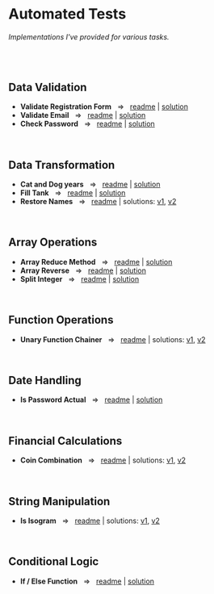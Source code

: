 # Automated Tests
###### Implementations I've provided for various tasks.

<br>

## Data Validation
- **Validate Registration Form**  ‎ ‎    =>‎‎   ‎ ‎  [readme](https://github.com/TykhonKozachenko/validate_form/blob/tests/README.md) | [solution](https://github.com/TykhonKozachenko/validate_form/commit/09cfb40a70239771c461c4a4dfd2b519c2783e18)
- **Validate Email**  ‎ ‎    =>‎‎   ‎ ‎  [readme](https://github.com/TykhonKozachenko/validate_email/blob/tests/README.md) | [solution](https://github.com/TykhonKozachenko/validate_email/commit/558897a78759fdf86e1b1ab6d62523c0e8541065)
- **Check Password**  ‎ ‎    =>‎‎   ‎ ‎  [readme](https://github.com/TykhonKozachenko/check_password/blob/tests/README.md) | [solution](https://github.com/TykhonKozachenko/check_password/commit/50c70612b2670fcacc0fc3eecdf4a5e2580a871f)

<br>

## Data Transformation
- **Cat and Dog years** ‎ ‎    =>‎‎   ‎ ‎  [readme](https://github.com/TykhonKozachenko/cat_and_dogs_years/blob/tests/README.md) | [solution](https://github.com/TykhonKozachenko/cat_and_dogs_years/commit/a889b4a3f90ed7281eb510d949c71b47b2665770)
- **Fill Tank** ‎ ‎    =>‎‎   ‎ ‎  [readme](https://github.com/TykhonKozachenko/fill_tank/blob/tests/readme.md) | [solution](https://github.com/TykhonKozachenko/fill_tank/commit/009cfed8e8ad2f298f83c497d1ff6aeda8e07a9f)
- **Restore Names** ‎ ‎    =>‎‎   ‎ ‎  [readme](https://github.com/TykhonKozachenko/restore_names/blob/tests/readme.md) | solutions: [v1](https://github.com/TykhonKozachenko/restore_names/commit/9c49c3227212a35040b4f42f4cc32cfcaa8ddf67), [v2](https://github.com/TykhonKozachenko/restore_names/commit/736e158e0a933bdcea195f68e6f2b6a4ace228c9)

<br>

## Array Operations
- **Array Reduce Method** ‎ ‎    =>‎‎   ‎ ‎  [readme](https://github.com/TykhonKozachenko/array_method_reduce/blob/tests/readme.md) | [solution](https://github.com/TykhonKozachenko/array_method_reduce/commit/4d9d6aa878517fd76e916fa5776fdbd1ed7cd001)
- **Array Reverse** ‎ ‎    =>‎‎   ‎ ‎  [readme](https://github.com/TykhonKozachenko/array_reverse/blob/tests/README.md) | [solution](https://github.com/TykhonKozachenko/array_reverse/commit/077d2a5d1403c10d138bd7593a6da0313fadf6f9)
- **Split Integer** ‎ ‎    =>‎‎   ‎ ‎  [readme](https://github.com/TykhonKozachenko/split_integer/blob/develop/README.md) | [solution](https://github.com/TykhonKozachenko/split_integer/commit/3f6e404844130aa03fa6b9df3078491b199bc927)

<br>

## Function Operations
- **Unary Function Chainer** ‎ ‎    =>‎‎   ‎ ‎  [readme](https://github.com/TykhonKozachenko/unary_function_chainer/blob/tests/readme.md) | solutions: [v1](https://github.com/TykhonKozachenko/unary_function_chainer/commit/8eb63668cd0c40275b2a032d4629562dae626c04), [v2](https://github.com/TykhonKozachenko/unary_function_chainer/commit/59ed34ffd1dfcb8cd5f5447c69896230eb88cf46)

<br>
  
## Date Handling
- **Is Password Actual**  ‎ ‎    =>‎‎   ‎ ‎  [readme](https://github.com/TykhonKozachenko/is_password_actual/blob/tests/README.md) | [solution](https://github.com/TykhonKozachenko/is_password_actual/commit/3c790d5fae44e7837844ee7a4aa2a7dfde283efe)

<br>

## Financial Calculations
- **Coin Combination** ‎ ‎    =>‎‎   ‎ ‎  [readme](https://github.com/TykhonKozachenko/coin_combination/blob/tests/README.md) | solutions: [v1](https://github.com/TykhonKozachenko/coin_combination/commit/9fd57648be2f9e6e40dff33555fbb7bb5c5be937), [v2](https://github.com/TykhonKozachenko/coin_combination/commit/45e3b3d84d7101e8db17ca74c666661c1d437dad)

<br>

## String Manipulation
- **Is Isogram** ‎ ‎    =>‎‎   ‎ ‎  [readme](https://github.com/TykhonKozachenko/is_isogram/blob/tests/README.md) | solutions: [v1](https://github.com/TykhonKozachenko/is_isogram/commit/e13615c8cfcc81bb1bc7ae597592cb7a2c88b5d9), [v2](https://github.com/TykhonKozachenko/is_isogram/commit/995557d3aa5e313e654278bec17971e7c9490919)

<br>

## Conditional Logic
- **If / Else Function** ‎ ‎    =>‎‎   ‎ ‎  [readme](https://github.com/TykhonKozachenko/if_else_function/blob/tests/readme.md) | [solution](https://github.com/TykhonKozachenko/if_else_function/commit/133f0ddaba5d84856ed7b8a537d5e2bd6dcb9cce)
